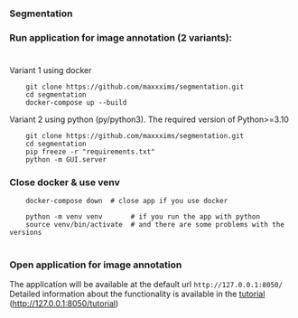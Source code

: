 ### Segmentation
### Run application for image annotation (2 variants):
#
Variant 1 using docker
```
    git clone https://github.com/maxxxims/segmentation.git
    cd segmentation
    docker-compose up --build
```
Variant 2 using python (py/python3). The required version of Python>=3.10
```
    git clone https://github.com/maxxxims/segmentation.git
    cd segmentation
    pip freeze -r "requirements.txt"
    python -m GUI.server
```

### Close docker & use venv
```
    docker-compose down  # close app if you use docker

    python -m venv venv       # if you run the app with python 
    source venv/bin/activate  # and there are some problems with the versions
```
#

### Open application for image annotation

The application will be available at the default url 
`http://127.0.0.1:8050/ `<br> Detailed information about the functionality is available in the  <a href="http://127.0.0.1:8050/tutorial">tutorial </a> (http://127.0.0.1:8050/tutorial)